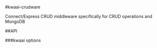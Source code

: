 #kwaai-crudware

Connect/Express CRUD middleware specifically for CRUD operations and MongoDB


##API

###kwaai options


